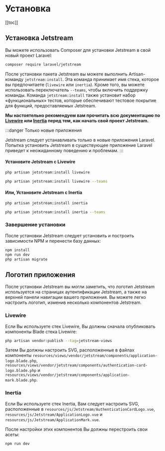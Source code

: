 # Установка

[[toc]]

## Установка Jetstream

Вы можете использовать Composer для установки Jetstream в свой новый проект Laravel:

```bash
composer require laravel/jetstream
```

После установки пакета Jetstream вы можете выполнить Artisan-команду `jetstream:install`. Эта команда принимает имя стека, которое вы предпочитаете (`livewire` или `inertia`). Кроме того, вы можете использовать переключатель `--teams`, чтобы включить поддержку команды. Команда `jetstream:install` также установит набор «функциональных» тестов, которые обеспечивают тестовое покрытие для функций, предоставляемых Jetstream.

**Мы настоятельно рекомендуем вам прочитать всю документацию по [Livewire](https://laravel-livewire.com) или [Inertia](https://inertiajs.ru) перед тем, как начать свой проект Jetstream.**

:::danger Только новые приложения

Jetstream следует устанавливать только в новые приложения Laravel. Попытка установить Jetstream в существующее приложение Laravel приведет к неожиданному поведению и проблемам.
:::

#### Установите Jetstream с Livewire

```bash
php artisan jetstream:install livewire

php artisan jetstream:install livewire --teams
```

#### Или, Установите Jetstream с Inertia

```bash
php artisan jetstream:install inertia

php artisan jetstream:install inertia --teams
```

### Завершение установки

После установки Jetstream следует установить и построить зависимости NPM и перенести базу данных:

```bash
npm install
npm run dev
php artisan migrate
```

## Логотип приложения

После установки Jetstream вы могли заметить, что логотип Jetstream используется на страницах аутентификации Jetstream, а также на верхней панели навигации вашего приложения. Вы можете легко настроить логотип, изменив несколько компонентов Jetstream.

### Livewire

Если Вы используете стек Livewire, Вы должны сначала опубликовать компоненты Blade стека Livewire:

```bash
php artisan vendor:publish --tag=jetstream-views
```

Затем Вы должны настроить SVG, расположенные в файлах компоненты `resources/views/vendor/jetstream/components/application-logo.blade.php`, `resources/views/vendor/jetstream/components/authentication-card-logo.blade.php` и `resources/views/vendor/jetstream/components/application-mark.blade.php`.

### Inertia

Если Вы используете стек Inertia, Вам следует настроить SVG, расположенные в `resources/js/Jetstream/AuthenticationCardLogo.vue`, `resources/js/Jetstream/ApplicationLogo.vue` и `resources/js/Jetstream/ApplicationMark.vue`.

После настройки этих компонентов Вы должны перестроить свои асеты:

```bash
npm run dev
```

